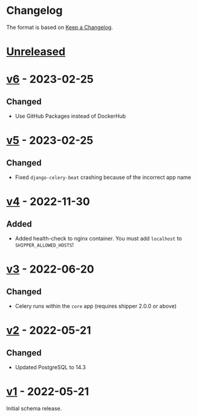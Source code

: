 # Changelog

The format is based on [Keep a Changelog][keep-a-changelog].

[keep-a-changelog]: https://keepachangelog.com/en/1.0.0/


# [Unreleased]


# [v6] - 2023-02-25

## Changed
- Use GitHub Packages instead of DockerHub


# [v5] - 2023-02-25

## Changed
- Fixed `django-celery-beat` crashing because of the incorrect app name


# [v4] - 2022-11-30

## Added
- Added health-check to nginx container. You must add `localhost` to `SHIPPER_ALLOWED_HOSTS`!


# [v3] - 2022-06-20

## Changed
- Celery runs within the `core` app (requires shipper 2.0.0 or above)


# [v2] - 2022-05-21

## Changed
- Updated PostgreSQL to 14.3


# [v1] - 2022-05-21

Initial schema release.



[Unreleased]: https://github.com/shipperstack/shipper-docker/compare/v6...HEAD
[v6]: https://github.com/shipperstack/shipper-docker/compare/v5...v6
[v5]: https://github.com/shipperstack/shipper-docker/compare/v4...v5
[v4]: https://github.com/shipperstack/shipper-docker/compare/v3...v4
[v3]: https://github.com/shipperstack/shipper-docker/compare/v2...v3
[v2]: https://github.com/shipperstack/shipper-docker/compare/v1...v2
[v1]: https://github.com/shipperstack/shipper-docker/compare/60b4c523a21a5f2ef8cfde27ff937437d7ad4521...v1
